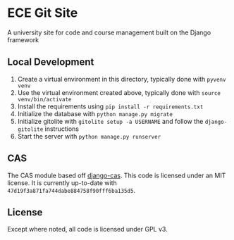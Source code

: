 # ECE Git Site

A university site for code and course management built on the Django framework

## Local Development

1. Create a virtual environment in this directory, typically done with
   `pyvenv venv`
2. Use the virtual environment created above, typically done with
   `source venv/bin/activate`
3. Install the requirements using `pip install -r requirements.txt`
4. Initialize the database with `python manage.py migrate`
5. Initialize gitolite with `gitolite setup -a USERNAME` and follow the
   `django-gitolite` instructions
6. Start the server with `python manage.py runserver`

## CAS

The CAS module based off [django-cas](https://bitbucket.org/cpcc/django-cas/).
This code is licensed under an MIT license. It is currently up-to-date with
`47d19f3a871fa744dabe884758f90fff6ba135d5`.

## License

Except where noted, all code is licensed under GPL v3.
